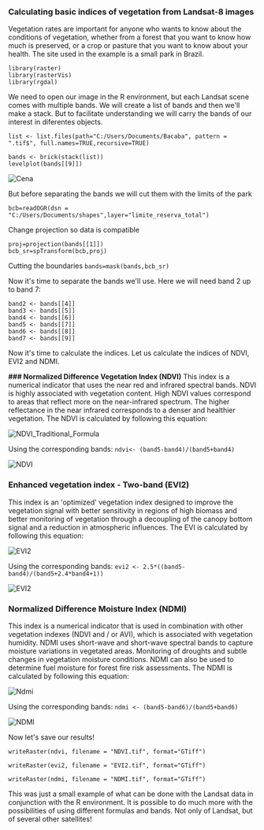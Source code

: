 ### **Calculating basic indices of vegetation from Landsat-8 images**

Vegetation rates are important for anyone who wants to know about the conditions of vegetation, whether from a forest that you want to know how much is preserved, or a crop or pasture that you want to know about your health. The site used in the example is a small park in Brazil.

```
library(raster)
library(rasterVis)
library(rgdal)
```

We need to open our image in the R environment, but each Landsat scene comes with multiple bands. We will create a list of bands and then we'll make a stack. But to facilitate understanding we will carry the bands of our interest in diferentes objects.

```
list <- list.files(path="C:/Users/Documents/Bacaba", pattern = ".tif$", full.names=TRUE,recursive=TRUE)

bands <- brick(stack(list))
levelplot(bands[[9]])

```

![Cena](https://user-images.githubusercontent.com/24628679/61597081-0d8fd780-abe2-11e9-9f5c-9edf8c523b79.jpg)

But before separating the bands we will cut them with the limits of the park

`bcb=readOGR(dsn = "C:/Users/Documents/shapes",layer="limite_reserva_total")`

Change projection so data is compatible
```
proj=projection(bands[[1]])
bcb_sr=spTransform(bcb,proj)
```

Cutting the boundaries
`bands=mask(bands,bcb_sr)`

Now it's time to separate the bands we'll use. Here we will need band 2 up to band 7:
```
band2 <- bands[[4]]
band3 <- bands[[5]]
band4 <- bands[[6]]
band5 <- bands[[7]]
band6 <- bands[[8]]
band7 <- bands[[9]]
```

Now it's time to calculate the indices. Let us calculate the indices of NDVI, EVI2 and NDMI.

**### Normalized Difference Vegetation Index (NDVI)**
This index is a numerical indicator that uses the near red and infrared spectral bands. NDVI is highly associated with vegetation content. High NDVI values correspond to areas that reflect more on the near-infrared spectrum. The higher reflectance in the near infrared corresponds to a denser and healthier vegetation. The NDVI is calculated by following this equation:

![NDVI_Traditional_Formula](https://user-images.githubusercontent.com/24628679/61597106-6d867e00-abe2-11e9-9592-49c173d23369.jpg)


Using the corresponding bands:
`ndvi<- (band5-band4)/(band5+band4)`


![NDVI](https://user-images.githubusercontent.com/24628679/61597125-a6265780-abe2-11e9-9ca2-906b8a166b65.jpg)


### **Enhanced vegetation index - Two-band (EVI2)**
This index is an 'optimized' vegetation index designed to improve the vegetation signal with better sensitivity in regions of high biomass and better monitoring of vegetation through a decoupling of the canopy bottom signal and a reduction in atmospheric influences. The EVI is calculated by following this equation:

![EVI2](https://user-images.githubusercontent.com/24628679/61597170-69a72b80-abe3-11e9-8602-72e284dbc959.png)


Using the corresponding bands:
`evi2 <- 2.5*((band5-band4)/(band5+2.4*band4+1))`


![EVI2](https://user-images.githubusercontent.com/24628679/61597139-e4bc1200-abe2-11e9-9cb7-539cfd2167cf.jpg)


### **Normalized Difference Moisture Index (NDMI)**
This index is a numerical indicator that is used in combination with other vegetation indexes (NDVI and / or AVI), which is associated with vegetation humidity. NDMI uses short-wave and short-wave spectral bands to capture moisture variations in vegetated areas. Monitoring of droughts and subtle changes in vegetation moisture conditions. NDMI can also be used to determine fuel moisture for forest fire risk assessments. The NDMI is calculated by following this equation:

![Ndmi](https://user-images.githubusercontent.com/24628679/61597175-788dde00-abe3-11e9-91de-8142177b89f8.png)


Using the corresponding bands:
`ndmi <- (band5-band6)/(band5+band6)`

![NDMI](https://user-images.githubusercontent.com/24628679/61597146-fdc4c300-abe2-11e9-82b6-a3e67d144feb.jpg)


Now let's save our results!

```
writeRaster(ndvi, filename = "NDVI.tif", format="GTiff")

writeRaster(evi2, filename = "EVI2.tif", format="GTiff")

writeRaster(ndmi, filename = "NDMI.tif", format="GTiff")
```

This was just a small example of what can be done with the Landsat data in conjunction with the R environment. It is possible to do much more with the possibilities of using different formulas and bands. Not only of Landsat, but of several other satellites!
